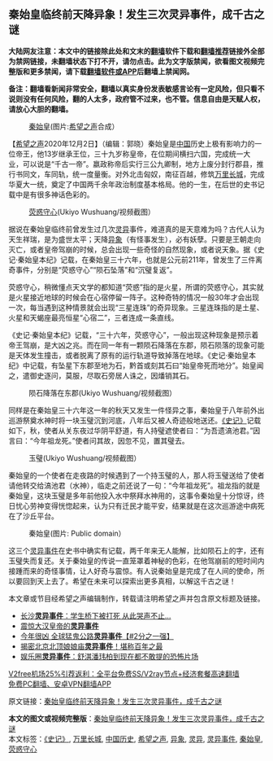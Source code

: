  <h2>秦始皇临终前天降异象！发生三次灵异事件，成千古之谜</h2> <p class="notice"><b>大陆网友注意：本文中的链接除此处和文末的<a href="https://github.com/bannedbook/fanqiang" >翻墙</a>软件下载和<a href="https://github.com/killgcd/justmysocks/blob/master/README.md">翻墙推荐</a>链接外全部为禁网链接，未翻墙状态下打不开，请勿点击。此为文字版禁闻，欲看图文视频完整版和更多禁闻，请下载<a href="https://github.com/bannedbook/fanqiang">翻墙软件或APP</a>后翻墙上禁闻网。</p><p>备注：翻墙看新闻非常安全，翻墙以真实身份发表敏感言论有一定风险，但只看不说则没有任何风险，翻的人太多，政府管不过来，也不管。信息自由是天赋人权，请放心大胆的翻墙。</b></p>  <div class="entry"> <figure><figcaption><a href="https://www.bannedbook.org/bnews/tag/%e7%a7%a6%e5%a7%8b%e7%9a%87/" class="st_tag internal_tag" rel="tag" title="标签 秦始皇 下的日志">秦始皇</a>(图片:<a href="https://www.bannedbook.org/bnews/tag/%e5%b8%8c%e6%9c%9b%e4%b9%8b%e5%a3%b0/" class="st_tag internal_tag" rel="tag" title="标签 希望之声 下的日志">希望之声</a>合成）</figcaption></figure> <p>【<span class='wp_keywordlink_affiliate'><a href="https://www.soundofhope.org" title="希望之声" target="_blank">希望之声</a></span>2020年12月2日】（编辑：郭晓）秦始皇是<span class='wp_keywordlink_affiliate'><a href="https://www.bannedbook.org/" title="中国" target="_blank">中国</a></span>历史上极有影响力的一位帝王，他13岁继承王位，三十九岁称皇帝，在位期间横扫六国，完成统一大业，可以说是“千古一帝”。嬴政称帝后实行三公九卿制，地方上废分封行郡县，推行书同文，车同轨，统一度量衡。对外北击匈奴，南征百越，修筑<a href="https://www.bannedbook.org/bnews/tag/%e4%b8%87%e9%87%8c%e9%95%bf%e5%9f%8e/" class="st_tag internal_tag" rel="tag" title="标签 万里长城 下的日志">万里长城</a>，完成华夏大一统，奠定了中国两千余年政治制度基本格局。他的一生，在后世的史书记载中是有很多神话色彩的。</p> <figure><figcaption><a href="https://www.bannedbook.org/bnews/tag/%e8%8d%a7%e6%83%91%e5%ae%88%e5%bf%83/" class="st_tag internal_tag" rel="tag" title="标签 荧惑守心 下的日志">荧惑守心</a>(Ukiyo Wushuang/视频截图）</figcaption></figure> <p>据说在秦始皇临终前曾发生过几次<a href="https://www.bannedbook.org/bnews/tag/%E7%81%B5%E5%BC%82/" class="st_tag internal_tag" rel="tag" title="标签 灵异 下的日志">灵异</a>事件，难道真的是天意难为吗？古代人认为天生祥瑞，是为盛世太平；天降<a href="https://www.bannedbook.org/bnews/tag/%E5%BC%82%E8%B1%A1/" class="st_tag internal_tag" rel="tag" title="标签 异象 下的日志">异象</a>（有怪事发生），必有妖孽。只要是王朝走向灭亡，或者皇帝驾崩的时候，总会出现一些奇怪的自然现象，或者说天象。据《史记·秦始皇本纪》记载，在秦始皇三十六年，也就是公元前211年，曾发生了三件离奇事件，分别是“荧惑守心”“陨石坠落”和“沉璧复返”。</p>  <p>荧惑守心，稍微懂点天文学的都知道“荧惑”指的是火星，所谓的荧惑守心，其实就是火星接近地球的时候会在心宿停留一阵子。这种奇特的情况一般30年才会出现一次，每当遇到这种情景就会出现“三星连珠”的奇异现象。三星连珠指的是土星、火星和天蝎座最亮恒星“心宿二”，三者连成一条直线。</p> <p>《史记·秦始皇本纪》记载，“三十六年，荧惑守心”，一般出现这种现象是预示着帝王驾崩，是大凶之兆。而在同一年有一颗陨石降落在东郡，陨石陨落的现象可能是天体发生撞击，或者脱离了原有的运行轨道导致掉落在地球。《史记·秦始皇本纪》中记载，有坠星下东郡至地为石，黔首或刻其石曰“始皇帝死而地分”。始皇闻之，遣御史逐问，莫服，尽取石旁居人诛之，因燔销其石。</p>  <figure><figcaption>陨石降落在东郡(Ukiyo Wushuang/视频截图）</figcaption></figure> <p>同样是在秦始皇三十六年这一年的秋天又发生一件怪异之事，秦始皇于八年前外出巡游祭奠水神时将一块玉璧沉到河底，八年后又被人奇迹般地送还。<a href="https://www.bannedbook.org/bnews/tag/%e3%80%8a%e5%8f%b2%e8%ae%b0%e3%80%8b/" class="st_tag internal_tag" rel="tag" title="标签 《史记》 下的日志">《史记》</a>记载如下，秋，使者从关东夜过华阴平舒道，有人持璧遮使者曰：“为吾遗滈池君。”因言曰：“今年祖龙死。”使者问其故，因忽不见，置其璧去。</p> <figure><figcaption>玉璧(Ukiyo Wushuang/视频截图）</figcaption></figure> <p>秦始皇的一个使者在走夜路的时候遇到了一个持玉璧的人，那人将玉璧送给了使者请他转交给滈池君（水神），临走之前还说了一句：“今年祖龙死”。祖龙指的就是秦始皇，这块玉璧是多年前他投入水中祭拜水神用的，这事令秦始皇十分惊讶，终日忧心劳神变得恍惚起来，认为只有迁民才能平安，结果就是在这次巡游途中病死在了沙丘平台。</p>  <figure><figcaption>秦始皇(图片: Public domain）</figcaption></figure> <p>这三个<a href="https://www.bannedbook.org/bnews/tag/%e7%81%b5%e5%bc%82%e4%ba%8b%e4%bb%b6/" class="st_tag internal_tag" rel="tag" title="标签 灵异事件 下的日志">灵异事件</a>在史书中确实有记载，两千年来无人能解，比如陨石上的字，还有玉璧失而复还。关于秦始皇的传说一直笼罩着神秘的色彩，在他驾崩前的短时间内接踵而来的奇怪事情，让人好奇与震惊。有人说秦始皇是完成了在人间的使命，所以要回到天上去了。希望在未来可以探索出更多真相，以解这千古之谜！</p> <p>本文章或节目经希望之声编辑制作，转载请注明希望之声并包含原文标题及链接。</p>  <ul class='op-related-articles' title='相关阅读'> <li><a href='https://www.bannedbook.org/bnews/funmedia/20201015/1414105.html' target='_blank'>长沙<b>灵异事件</b>：学生桥下被打死 从此哭声不止…</a></li> <li><a href='https://www.bannedbook.org/bnews/lifebaike/20200926/1403629.html' target='_blank'>震惊大汉皇帝的<b>灵异事件</b></a></li> <li><a href='https://www.bannedbook.org/bnews/taiwannews/20200903/1390087.html' target='_blank'>今年很凶 全球猛鬼公路<b>灵异事件</b>【#2分之一强】</a></li> <li><a href='https://www.bannedbook.org/bnews/comments/20200818/1381727.html' target='_blank'>揭密北京北顶娘娘庙<b>灵异事件</b>！堪称百年之最</a></li> <li><a href='https://www.bannedbook.org/bnews/yule/20200814/1379796.html' target='_blank'>娱乐圈<b>灵异事件</b>：舒淇潘玮柏到现在都不敢提的恐怖片场</a></li> </ul> <p class="texttj"> <a href="https://www.bannedbook.org/forum23/topic22702.html" target="_blank">V2free机场25%引荐返利：全平台免费SS/V2ray节点+经济套餐高速翻墙</a><br/> <a href="https://github.com/bannedbook/fanqiang/wiki/%E7%A6%81%E9%97%BB%E7%BD%91%E5%AE%89%E5%8D%93%E7%BF%BB%E5%A2%99%E6%96%B0%E9%97%BBAPP" target="_blank">免费PC翻墙、安卓VPN翻墙APP</a></p><p>原文链接：<a class="src_link"  href="https://www.soundofhope.org/post/448048" target="_blank">秦始皇临终前天降异象！发生三次灵异事件，成千古之谜</a></p><a name='sharetosocial'></a>       <div><b>本文的图文或视频完整版</b>：<a href='https://www.bannedbook.org/bnews/comments/20201202/1440973.html'>秦始皇临终前天降异象！发生三次灵异事件，成千古之谜</a></div>  </div><!--END ENTRY--> <div class="postfooter"> <div>本文标签：<a href="https://www.bannedbook.org/bnews/tag/%e3%80%8a%e5%8f%b2%e8%ae%b0%e3%80%8b/" rel="tag">《史记》</a>, <a href="https://www.bannedbook.org/bnews/tag/%e4%b8%87%e9%87%8c%e9%95%bf%e5%9f%8e/" rel="tag">万里长城</a>, <a href="https://www.bannedbook.org/bnews/tag/%e4%b8%ad%e5%9b%bd%e5%8e%86%e5%8f%b2/" rel="tag">中国历史</a>, <a href="https://www.bannedbook.org/bnews/tag/%e5%b8%8c%e6%9c%9b%e4%b9%8b%e5%a3%b0/" rel="tag">希望之声</a>, <a href="https://www.bannedbook.org/bnews/tag/%E5%BC%82%E8%B1%A1/" rel="tag">异象</a>, <a href="https://www.bannedbook.org/bnews/tag/%E7%81%B5%E5%BC%82/" rel="tag">灵异</a>, <a href="https://www.bannedbook.org/bnews/tag/%e7%81%b5%e5%bc%82%e4%ba%8b%e4%bb%b6/" rel="tag">灵异事件</a>, <a href="https://www.bannedbook.org/bnews/tag/%e7%a7%a6%e5%a7%8b%e7%9a%87/" rel="tag">秦始皇</a>, <a href="https://www.bannedbook.org/bnews/tag/%e8%8d%a7%e6%83%91%e5%ae%88%e5%bf%83/" rel="tag">荧惑守心</a></div>  </div><!--END POSTFOOTER--> 
